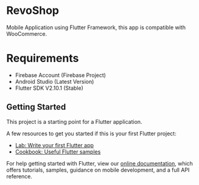 # RevoShop

Mobile Application using Flutter Framework, this app is compatible with WooCommerce.

# Requirements

- Firebase Account (Firebase Project)
- Android Studio (Latest Version)
- Flutter SDK V2.10.1 (Stable)

## Getting Started

This project is a starting point for a Flutter application.

A few resources to get you started if this is your first Flutter project:

- [Lab: Write your first Flutter app](https://flutter.dev/docs/get-started/codelab)
- [Cookbook: Useful Flutter samples](https://flutter.dev/docs/cookbook)

For help getting started with Flutter, view our
[online documentation](https://flutter.dev/docs), which offers tutorials,
samples, guidance on mobile development, and a full API reference.
